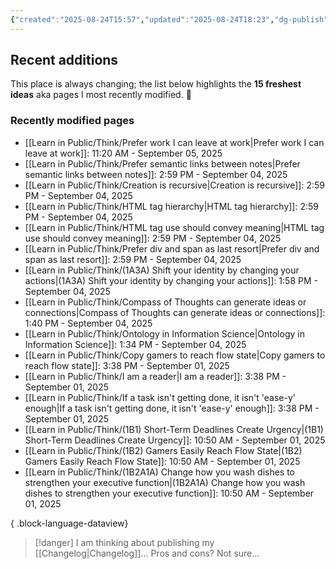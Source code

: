 ```yaml
---
{"created":"2025-08-24T15:57","updated":"2025-08-24T18:23","dg-publish":true,"noteIcon":"signpost","dg-path":"Recent Plantings.md","permalink":"/recent-plantings/","dgPassFrontmatter":true}
---
```


## Recent additions 

This place is always changing; the list below highlights the **15 freshest ideas** aka pages I most recently modified. 🍃

### Recently modified pages
- [[Learn in Public/Think/Prefer work I can leave at work\|Prefer work I can leave at work]]: 11:20 AM - September 05, 2025
- [[Learn in Public/Think/Prefer semantic links between notes\|Prefer semantic links between notes]]: 2:59 PM - September 04, 2025
- [[Learn in Public/Think/Creation is recursive\|Creation is recursive]]: 2:59 PM - September 04, 2025
- [[Learn in Public/Think/HTML tag hierarchy\|HTML tag hierarchy]]: 2:59 PM - September 04, 2025
- [[Learn in Public/Think/HTML tag use should convey meaning\|HTML tag use should convey meaning]]: 2:59 PM - September 04, 2025
- [[Learn in Public/Think/Prefer div and span as last resort\|Prefer div and span as last resort]]: 2:59 PM - September 04, 2025
- [[Learn in Public/Think/(1A3A) Shift your identity by changing your actions\|(1A3A) Shift your identity by changing your actions]]: 1:58 PM - September 04, 2025
- [[Learn in Public/Think/Compass of Thoughts can generate ideas or connections\|Compass of Thoughts can generate ideas or connections]]: 1:40 PM - September 04, 2025
- [[Learn in Public/Think/Ontology in Information Science\|Ontology in Information Science]]: 1:34 PM - September 04, 2025
- [[Learn in Public/Think/Copy gamers to reach flow state\|Copy gamers to reach flow state]]: 3:38 PM - September 01, 2025
- [[Learn in Public/Think/I am a reader\|I am a reader]]: 3:38 PM - September 01, 2025
- [[Learn in Public/Think/If a task isn't getting done, it isn't 'ease-y' enough\|If a task isn't getting done, it isn't 'ease-y' enough]]: 3:38 PM - September 01, 2025
- [[Learn in Public/Think/(1B1) Short-Term Deadlines Create Urgency\|(1B1) Short-Term Deadlines Create Urgency]]: 10:50 AM - September 01, 2025
- [[Learn in Public/Think/(1B2) Gamers Easily Reach Flow State\|(1B2) Gamers Easily Reach Flow State]]: 10:50 AM - September 01, 2025
- [[Learn in Public/Think/(1B2A1A) Change how you wash dishes to strengthen your executive function\|(1B2A1A) Change how you wash dishes to strengthen your executive function]]: 10:50 AM - September 01, 2025

{ .block-language-dataview}

> [!danger] I am thinking about publishing my [[Changelog\|Changelog]]... 
> Pros and cons? Not sure...

